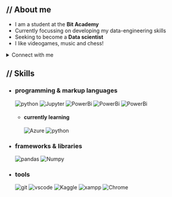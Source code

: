 <p align = center ><!-- Optional banner goes here--> </p>

<div>


<h2> // About me </h2>

-  I am a student at the **Bit Academy**
-  Currently focussing on developing my data-engineering skills
-  Seeking to become a **Data scientist**
-  I like videogames, music and chess!

<details>
<summary> Connect with me </summary>
<br>
  <a href="mailto:xander.kaptein@gmail.com" >
    <img align="center" alt="Gmail | Gmail" src="https://img.shields.io/badge/-Gmail-5e4330?logo=Gmail&logoColor=white&style=for-the-badge" />
  </a>
  <a href="https://www.linkedin.com/in/xander-kaptein-355b85280/" >
    <img align="center" alt="Gmail | Gmail" src="https://img.shields.io/badge/-Linkedin-5e4330?logo=Linkedin&logoColor=white&style=for-the-badge" />
  </a>
</details>
</details>

<h2>  // Skills  </h2>
  
- <h3> programming & markup languages </h3>
  
  <img src = "https://img.shields.io/badge/-Python-37a779?style=for-the-badge" alt = "python" />
  <img src = "https://img.shields.io/badge/-Jupyter-37a779?style=for-the-badge" alt = "Jupyter" />
  <img src = "https://img.shields.io/badge/-PowerBi-37a779?style=for-the-badge" alt = "PowerBi" />
  <img src = "https://img.shields.io/badge/-Markdown-37a779?style=for-the-badge" alt = "PowerBi" />
  <img src = "https://img.shields.io/badge/-mysql-37a779?style=for-the-badge" alt = "PowerBi" />

  
  - <h4> currently learning </h4>
    <img src = "https://img.shields.io/badge/-azure-37a779?style=for-the-badge" alt = "Azure" />
    <img src = "https://img.shields.io/badge/-Python-37a779?style=for-the-badge" alt = "python" />
    
  
- <h3>  frameworks & libraries </h3>
  <img src = "https://img.shields.io/badge/-pandas-37a779?style=for-the-badge" alt = "pandas" />
  <img src = "https://img.shields.io/badge/-numpy-37a779?style=for-the-badge" alt = "Numpy" />
  
- <h3> tools </h3>
  <img src = "https://img.shields.io/badge/-git-37a779?style=for-the-badge" alt = "git" />
  <img src = "https://img.shields.io/badge/-vscode-37a779?style=for-the-badge" alt = "vscode" />
  <img src = "https://img.shields.io/badge/-Kaggle-37a779?style=for-the-badge" alt = "Kaggle" />
  <img src = "https://img.shields.io/badge/-xampp-37a779?style=for-the-badge" alt = "xampp" />
  <img src = "https://img.shields.io/badge/-Chrome-37a779?style=for-the-badge" alt = "Chrome" />
